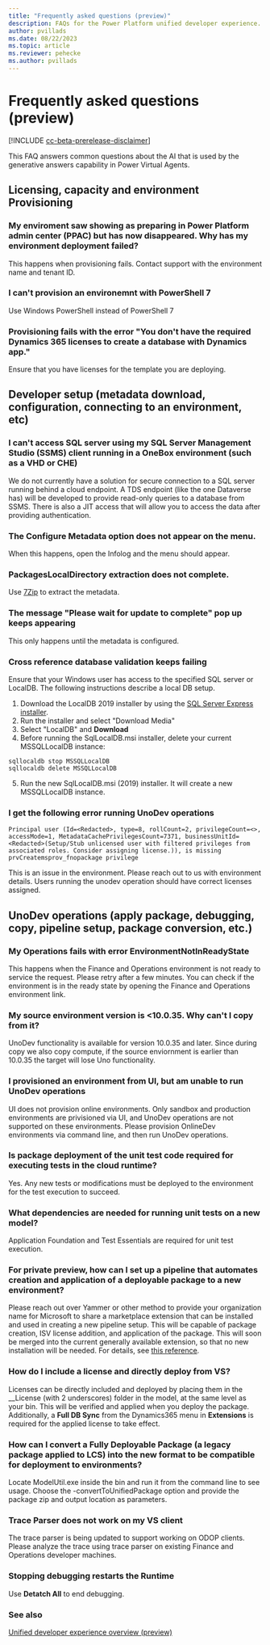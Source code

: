 ```yaml
---
title: "Frequently asked questions (preview)"
description: FAQs for the Power Platform unified developer experience.
author: pvillads
ms.date: 08/22/2023
ms.topic: article
ms.reviewer: pehecke
ms.author: pvillads
---
```


# Frequently asked questions (preview)

[!INCLUDE [cc-beta-prerelease-disclaimer](../../includes/cc-beta-prerelease-disclaimer.md)]

This FAQ answers common questions about the AI that is used by the generative answers capability in Power Virtual Agents.

## Licensing, capacity and environment Provisioning

### My enviroment saw showing as preparing in Power Platform admin center (PPAC) but has now disappeared. Why has my environment deployment failed?

This happens when provisioning fails. Contact support with the environment name and tenant ID.

### I can't provision an environemnt with PowerShell 7

Use Windows PowerShell instead of PowerShell 7

### Provisioning fails with the error "You don't have the required Dynamics 365 licenses to create a database with <app name> Dynamics app."

Ensure that you have licenses for the template you are deploying.

## Developer setup (metadata download, configuration, connecting to an environment, etc)

### I can't access SQL server using my SQL Server Management Studio (SSMS) client running in a OneBox environment (such as a VHD or CHE)

We do not currently have a solution for secure connection to a SQL server running behind a cloud endpoint. A TDS endpoint (like the one Dataverse has) will be developed to provide read-only queries to a database from SSMS. There is also a JIT access that will allow you to access the data after providing authentication.

### The Configure Metadata option does not appear on the menu.

When this happens, open the Infolog and the menu should appear.

### PackagesLocalDirectory extraction does not complete.

Use [7Zip](7-zip.org) to extract the metadata.

### The message "Please wait for update to complete" pop up keeps appearing

This only happens until the metadata is configured.

### Cross reference database validation keeps failing

Ensure that your Windows user has access to the specified SQL server or LocalDB. The following instructions describe a local DB setup.

1. Download the LocalDB 2019 installer by using the [SQL Server Express installer](https://go.microsoft.com/fwlink/?linkid=866658).
1. Run the installer and select "Download Media"
1. Select "LocalDB" and **Download**
1. Before running the SqlLocalDB.msi installer, delete your current MSSQLLocalDB instance:

```
sqllocaldb stop MSSQLLocalDB
sqllocaldb delete MSSQLLocalDB
```

5. Run the new SqlLocalDB.msi (2019) installer. It will create a new MSSQLLocalDB instance.

### I get the following error running UnoDev operations

```
Principal user (Id=<Redacted>, type=8, rollCount=2, privilegeCount=<>, accessMode=1, MetadataCachePrivilegesCount=7371, businessUnitId=<Redacted>(Setup/Stub unlicensed user with filtered privileges from associated roles. Consider assigning license.)), is missing prvCreatemsprov_fnopackage privilege
```

This is an issue in the environment. Please reach out to us with environment details. Users running the unodev operation should have correct licenses assigned.

## UnoDev operations (apply package, debugging, copy, pipeline setup, package conversion, etc.)

### My Operations fails with error EnvironmentNotInReadyState

This happens when the Finance and Operations environment is not ready to service the request. Please retry after a few minutes. You can check if the environment is in the ready state by opening the Finance and Operations environment link.

### My source environment version is <10.0.35. Why can't I copy from it?

UnoDev functionality is available for version 10.0.35 and later. Since during copy we also copy compute, if the source enviornment is earlier than 10.0.35 the target will lose Uno functionality.

### I provisioned an environment from UI, but am unable to run UnoDev operations

UI does not provision online environments. Only sandbox and production environments are privisioned via UI, and UnoDev operations are not supported on these environments. Please provision OnlineDev environments via command line, and then run UnoDev operations.

### Is package deployment of the unit test code required for executing tests in the cloud runtime?

Yes. Any new tests or modifications must be deployed to the environment for the test execution to succeed.

### What dependencies are needed for running unit tests on a new model?

Application Foundation and Test Essentials are required for unit test execution.

### For private preview, how can I set up a pipeline that automates creation and application of a deployable package to a new environment?

Please reach out over Yammer or other method to provide your organization name for Microsoft to share a marketplace extension that can be installed and used in creating a new pipeline setup. This will be capable of package creation, ISV license addition, and application of the package.
This will soon be merged into the current generally available extension, so that no new installation will be needed. For details, see [this reference](https://www.yammer.com/dynamicsaxfeedbackprograms/#/files/1740962955264).

### How do I include a license and directly deploy from VS?

Licenses can be directly included and deployed by placing them in the __License (with 2 underscores) folder in the model, at the same level as your bin. This will be verified and applied when you deploy the package.
Additionally, a **Full DB Sync** from the Dynamics365 menu in **Extensions** is required for the applied license to take effect.

### How can I convert a Fully Deployable Package  (a legacy package applied to LCS) into the new format to be compatible for deployment to environments?

Locate ModelUtil.exe inside the bin and run it from the command line to see usage. Choose the -convertToUnifiedPackage option and provide the package zip and output location as parameters.

### Trace Parser does not work on my VS client

The trace parser is being updated to support working on ODOP clients. Please analyze the trace using trace parser on existing Finance and Operations developer machines.

### Stopping debugging restarts the Runtime

Use **Detatch All** to end debugging.


### See also

[Unified developer experience overview (preview)](overview.md)